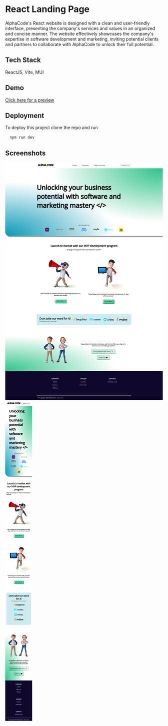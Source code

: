 
# React Landing Page

AlphaCode's React website is designed with a clean and user-friendly interface, presenting the company's services and values in an organized and concise manner. The website effectively showcases the company's expertise in software development and marketing, inviting potential clients and partners to collaborate with AlphaCode to unlock their full potential.



## Tech Stack

ReactJS, Vite, MUI



## Demo
[Click here for a preview](https://react-landing-by-gjay.vercel.app)
## Deployment

To deploy this project clone the repo and run

```bash
  npm run dev
```


## Screenshots

![App Screenshot](https://raw.githubusercontent.com/githmin/react-landing/main/screenshots/ssDesktop.png)
![App Screenshot](https://raw.githubusercontent.com/githmin/react-landing/main/screenshots/ssMobile.png)